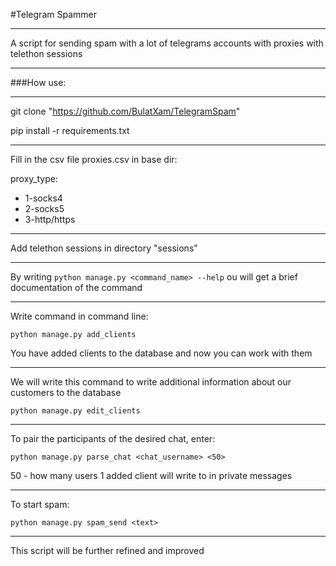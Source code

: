 #Telegram Spammer
___
A script for sending spam with a lot of telegrams accounts with proxies with telethon sessions
___
###How use:
___

git clone "https://github.com/BulatXam/TelegramSpam"

pip install -r requirements.txt

___

Fill in the csv file proxies.csv in base dir:

proxy_type:
<ul> 
  <li>1-socks4</li> 
  <li>2-socks5</li> 
  <li>3-http/https</li> 
</ul>

___

Add telethon sessions in directory "sessions"

___
By writing `python manage.py <command_name> --help`  ou will get a brief documentation of the command
___

Write command in command line:

`python manage.py add_clients`

You have added clients to the database and now you can work with them

___

We will write this command to write additional information about our customers to the database

`python manage.py edit_clients`

___

To pair the participants of the desired chat, enter:

`python manage.py parse_chat <chat_username> <50>`

50 - how many users 1 added client will write to in private messages

___

To start spam:

`python manage.py spam_send <text>`

___

This script will be further refined and improved
